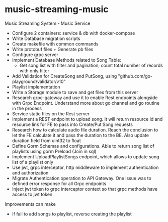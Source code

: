 # music-streaming-music

Music Streaming System - Music Service

- Configure 2 containers: service & db with docker-compose
- Write Database migration scripts
- Create makefile with common commands
- Write protobuf files + Generate pb files
- Configure grpc server
- Implement Database Methods related to Song Table:
  - Get song list with filter and pagination; count total number of records with only filter
- Add Validation for CreateSong and PutSong, using "github.com/go-playground/validator/v10"
- Playlist implementation
- Write a Storage module to save and get files from this server
- Research grpc-gateway and use it to enable Rest endpoints alongside with Grpc Endpoint. Understand more about go channel and go routine in the process
- Service static files on the Rest server
- Implement a REST endpoint to upload song. It will return resource id and resource link for FE to pass into Create/Put Song requests
- Research how to calculate audio file duration. Reach the conclusion to let the FE calculate it and pass the duration to the BE. Also update duration field from uint32 to float
- Define Gorm Schemas and configurations. Able to return song list of playlists using gorm Preload (Join in sql)
- Implement UploadPlaylistSongs endpoint, which allows to update song list of a playlist only
- Use jwt, grpc interceptor, http middleware to implement authentication and authorization
- Migrate Authentication operation to API Gateway. One issue was to defined error response for all Grpc endpoints
- Inject jwt token to grpc interceptor context so that grpc methods have access to jwt token

Improvements can make

- If fail to add songs to playlist, reverse creating the playlist
